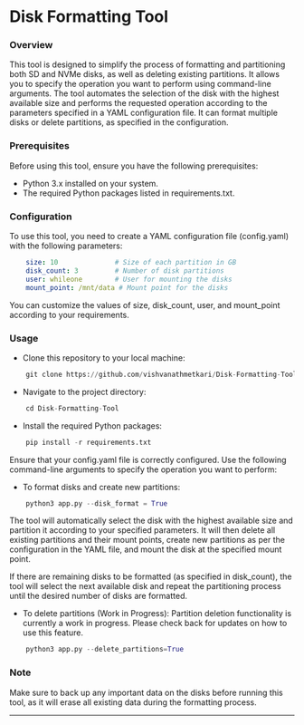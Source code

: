 
# Disk Formatting Tool
### Overview
This tool is designed to simplify the process of formatting and partitioning both SD and NVMe disks, as well as deleting existing partitions. It allows you to specify the operation you want to perform using command-line arguments. The tool automates the selection of the disk with the highest available size and performs the requested operation according to the parameters specified in a YAML configuration file. It can format multiple disks or delete partitions, as specified in the configuration.

### Prerequisites
Before using this tool, ensure you have the following prerequisites:

- Python 3.x installed on your system.
- The required Python packages listed in requirements.txt.

### Configuration
To use this tool, you need to create a YAML configuration file (config.yaml) with the following parameters:

```yaml
    size: 10              # Size of each partition in GB
    disk_count: 3         # Number of disk partitions
    user: whileone        # User for mounting the disks
    mount_point: /mnt/data # Mount point for the disks

```

You can customize the values of size, disk_count, user, and mount_point according to your requirements.

### Usage
- Clone this repository to your local machine:
```python
    git clone https://github.com/vishvanathmetkari/Disk-Formatting-Tool.git
```
- Navigate to the project directory:
```python
    cd Disk-Formatting-Tool
```
- Install the required Python packages:
```python
    pip install -r requirements.txt

```
Ensure that your config.yaml file is correctly configured.
Use the following command-line arguments to specify the operation you want to perform:
- To format disks and create new partitions:
```python
    python3 app.py --disk_format = True
```

The tool will automatically select the disk with the highest available size and partition it according to your specified parameters. It will then delete all existing partitions and their mount points, create new partitions as per the configuration in the YAML file, and mount the disk at the specified mount point.

If there are remaining disks to be formatted (as specified in disk_count), the tool will select the next available disk and repeat the partitioning process until the desired number of disks are formatted.


- To delete partitions (Work in Progress):
Partition deletion functionality is currently a work in progress. Please check back for updates on how to use this feature.
```python
    python3 app.py --delete_partitions=True
```

### Note
Make sure to back up any important data on the disks before running this tool, as it will erase all existing data during the formatting process.

---
